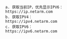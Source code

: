     a. 获取当前IP，优先显示IPV6：
    https://ip.netarm.com
    b. 获取IPV4：
    https://ipv4.netarm.com
    c. 获取IPV6：
    https://ipv6.netarm.com